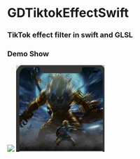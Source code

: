 # GDTiktokEffectSwift
### TikTok effect filter in swift and GLSL

### Demo Show
<img src="https://github.com/gdxz123/GDTiktokEffectSwift/blob/master/demo.gif" width="40%">
<img src="https://github.com/gdxz123/GDTiktokEffectSwift/blob/master/demo2.gif" width="40%">
